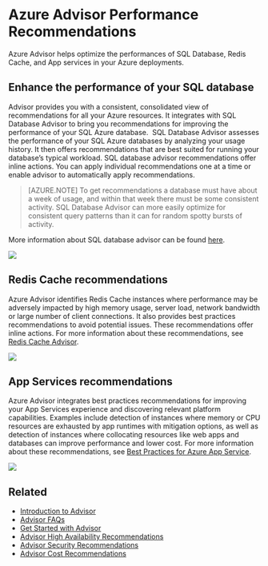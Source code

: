 <properties
   pageTitle="Azure Advisor Performance Recommendations| Microsoft Azure"
   description="Use Azure advisor to optimize the performances of your Azure deployments."
   services="advisor"
   documentationCenter=""
   authors="kumudd"
   manager="carmonm"
   editor="" />
<tags
   ms.service="advisor"
   ms.devlang="na"
   ms.topic="article"
   ms.tgt_pltfrm="na"
   ms.workload="na"
   ms.date="11/16/2016"
   ms.author="kumudd" />

# Azure Advisor Performance Recommendations
Azure Advisor helps optimize the performances of SQL Database, Redis Cache, and App services in your Azure deployments.

## Enhance the performance of your SQL database

Advisor provides you with a consistent, consolidated view of recommendations for all your Azure resources. It integrates with SQL Database Advisor to bring you recommendations for improving the performance of your SQL Azure database.  
SQL Database Advisor assesses the performance of your SQL Azure databases by analyzing your usage history. It then offers recommendations that are best suited for running your database’s typical workload. SQL database advisor recommendations offer inline actions.
You can apply individual recommendations one at a time or enable advisor to automatically apply recommendations.

> [AZURE.NOTE]
> To get recommendations a database must have about a week of usage, and within that week there must be some consistent activity. SQL Database Advisor can more easily optimize for consistent query patterns than it can for random spotty bursts of activity.

More information about SQL database advisor can be found [here](https://azure.microsoft.com/en-us/documentation/articles/sql-database-advisor/).

<ADD NEW IMAGE>

![](./media/advisor-performance-recommendations/image19.png)

## Redis Cache recommendations

Azure Advisor identifies Redis Cache instances where performance may be adversely impacted by high memory usage, server load, network bandwidth or large number of client connections. It also provides best practices recommendations to avoid potential issues. These recommendations offer inline actions. For more information about these recommendations, see [Redis Cache Advisor](https://azure.microsoft.com/en-us/documentation/articles/cache-configure/#redis-cache-advisor).

<ADD NEW IMAGE>

![](./media/advisor-performance-recommendations/image20.png)

## App Services recommendations

Azure Advisor integrates best practices recommendations for improving your App Services experience and discovering relevant platform capabilities. Examples include detection of instances where memory or CPU resources are exhausted by app runtimes with mitigation options, as well as detection of instances where collocating resources like web apps and databases can improve performance and lower cost. For more information about these recommendations, see [Best Practices for Azure App Service](https://azure.microsoft.com/en-us/documentation/articles/app-service-best-practices/).

<ADD NEW IMAGE>

![](./media/advisor-performance-recommendations/image21.png)


## Related

-  [Introduction to Advisor](advisor-overview.md)
-  [Advisor FAQs](advisor-FAQs.md)
-  [Get Started with Advisor](advisor-get-started.md)
-  [Advisor High Availability Recommendations](advisor-high-availability-recommendations.md)
-  [Advisor Security Recommendations](advisor-security-recommendations.md)
-  [Advisor Cost Recommendations](advisor-performance-recommendations.md)
